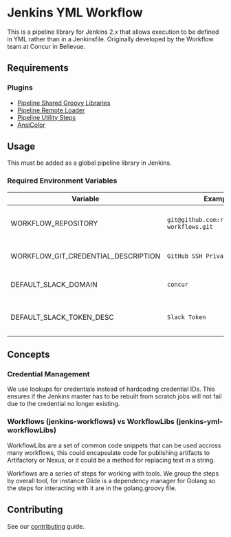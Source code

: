 # Jenkins YML Workflow

This is a pipeline library for Jenkins 2.x that allows execution to be defined in YML rather than in a Jenkinsfile. Originally developed by the Workflow team at Concur in Bellevue.

## Requirements

### Plugins

* [Pipeline Shared Groovy Libraries](https://wiki.jenkins.io/display/JENKINS/Pipeline+Shared+Groovy+Libraries+Plugin)
* [Pipeline Remote Loader](https://wiki.jenkins.io/display/JENKINS/Pipeline+Remote+Loader+Plugin)
* [Pipeline Utility Steps](https://plugins.jenkins.io/pipeline-utility-steps)
* [AnsiColor](https://plugins.jenkins.io/ansicolor)

## Usage

This must be added as a global pipeline library in Jenkins.

### Required Environment Variables

| Variable                            | Example                                       | Description                                               |
|-------------------------------------|-----------------------------------------------|-----------------------------------------------------------|
| WORKFLOW_REPOSITORY                 | `git@github.com:reynn/jenkins-workflows.git`  | Points to a repository containing Groovy workflow files.  |
| WORKFLOW_GIT_CREDENTIAL_DESCRIPTION | `GitHub SSH Private Key`                      | A description for checking out the `WORKFLOW_REPOSITORY`. |
| DEFAULT_SLACK_DOMAIN                | `concur`                                      | The Slack team domain to send requests to.                |
| DEFAULT_SLACK_TOKEN_DESC            | `Slack Token`                                 | A credential description for sending to the Slack API     |

## Concepts

### Credential Management

We use lookups for credentials instead of hardcoding credential IDs. This ensures if the Jenkins master has to be rebuilt from scratch jobs will not fail due to the credential no longer existing.

### Workflows (jenkins-workflows) vs WorkflowLibs (jenkins-yml-workflowLibs)

WorkflowLibs are a set of common code snippets that can be used accross many workflows, this could encapsulate code for publishing artifacts to Artifactory or Nexus, or it could be a method for replacing text in a string.

Workflows are a series of steps for working with tools. We group the steps by overall tool, for instance Glide is a dependency manager for Golang so the steps for interacting with it are in the golang.groovy file.

## Contributing

See our [contributing](/docs/CONTRIBUTING.md) guide.
